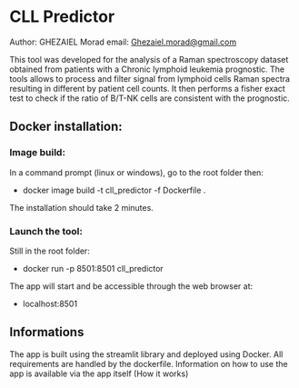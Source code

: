 # CLL Predictor 

Author: GHEZAIEL Morad 
email: Ghezaiel.morad@gmail.com


This tool was developed for the analysis of a Raman spectroscopy dataset obtained from patients with a Chronic lymphoid leukemia prognostic.
The tools allows to process and filter signal from lymphoid cells Raman spectra resulting in different by patient cell counts. 
It then performs a fisher exact test to check if the ratio of B/T-NK cells are consistent with the prognostic. 

## Docker installation:  

### Image build:
In a command prompt (linux or windows), go to the root folder then: 

- docker image build -t cll_predictor -f Dockerfile .

The installation should take 2 minutes. 

### Launch the tool: 
Still in the root folder: 
- docker run -p 8501:8501 cll_predictor
 
The app will start and be accessible through the web browser at: 
- localhost:8501


## Informations 
The app is built using the streamlit library and deployed using Docker. 
All requirements are handled by the dockerfile. 
Information on how to use the app is available via the app itself (How it works)


